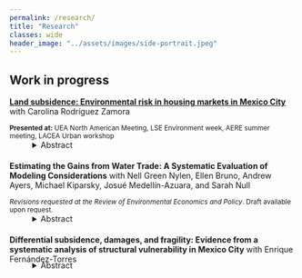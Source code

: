 ```yaml
---
permalink: /research/
title: "Research"
classes: wide
header_image: "../assets/images/side-portrait.jpeg"
---
```


## Work in progress

<par><a href="../assets/pdfs/subsidence.pdf"><strong>Land subsidence: Environmental risk in housing markets in Mexico City</strong></a> with Carolina Rodríguez Zamora </par>
<div><small><strong>Presented at:</strong> UEA North American Meeting, LSE Environment week, AERE summer meeting, LACEA Urban workshop</small></div>
<details style="margin-bottom:20px;padding-left: 40px;">
	<summary>Abstract</summary>
<div align="left" style="padding-left: 20px;line-height:15px"><p><small> We study the costs of and the housing market response to subsidence, the sinking of land areas due to groundwater over-extraction, in Mexico City. We propose an equilibrium model of the housing market that features housing re-development in the face of an evolving environmental hazard that has both realized and expected
future impacts to home quality. Guided by model-derived estimating equations for key parameters of the model, we exploit quasi-random variation in sinking intensity
to estimate the impact of both realized and future subsidence on home values and redevelopment. We find that realized subsidence imposes substantial costs, lowering prices by 1.5% on average. However, prices are unresponsive to measures of expected future sinking, and novel survey evidence on residents' beliefs and information about sinking suggest that information frictions affect the ability of homebuyers to capitalize
predictable future risk. Consistent with model predictions, units that have experienced more sinking are more likely to be redeveloped, as these have lower opportunity cost of being re-built. Evaluating welfare using our parameter estimates implies that
subsidence costs Mexico City a total of $33 billion USD, about $18 billion of which are due to information frictions that inefficiently increase the housing stock in risky areas. Our findings show that groundwater depletion imposes a costly externality on the built environment, and that information frictions affecting the capitalization of
environmental hazards in the housing market exacerbate these costs by putting more value in harm's way. 
</small> </p></div></details>

<par><strong>Estimating the Gains from Water Trade: A Systematic Evaluation of Modeling Considerations</strong> with Nell Green Nylen, Ellen Bruno, Andrew Ayers, Michael Kiparsky, Josué Medellín-Azuara, and Sarah Null</par>
<div><small><em>Revisions requested at the Review of Environmental Economics and Policy</em>. Draft available upon request.</small></div>
<details style="margin-bottom:20px;padding-left: 40px;">
	<summary>Abstract</summary>
<div align="left" style="padding-left: 20px;line-height:15px"><p><small> The gains from water trading can vary significantly depending on local conditions as well as the specifics of market design and implementation. However, models of water trading necessarily rely on assumptions that simplify the social, institutional, and environmental landscape within which a water market operates. We systematically evaluate peer-reviewed papers that estimate the gains from water trading to assess how models of water markets take this local context into account. Our results demonstrate that whether and how models incorporate key considerations varies widely, with implications for the accuracy of results. We find that estimates of the economic impacts of water trading in the published literature are more likely to consider distributional effects and incorporate features of the legal and regulatory environment than to account for third-party impacts, transaction costs, the consequences of trading for the economy at large, or the administrative costs associated with setting up and operating a market. Understanding what features a model takes into account is important for interpreting its policy implications. Researchers modeling the gains from trade could better support local decision makers by explicitly articulating their models’ capabilities and limitations.</small> </p>
</div></details>


<strong>Differential subsidence, damages, and fragility: Evidence from a systematic analysis of structural vulnerability in Mexico City</strong> with Enrique Fernández-Torres
<details style="margin-top:-20px;margin-bottom:20px;padding-left: 40px;">
	<summary>Abstract</summary>
<div align="left" style="padding-left: 20px;line-height:15px">
<p><small> Understanding the structural vulnerability of buildings and public infrastructure to differential subsidence is crucial for evaluating the risks and costs that subsidence poses in urban areas. We combine novel estimates of plot-specific differential subsidence in Mexico City with a representative survey of structural issues in both private residences and public infrastructure to estimate structural fragility curves and damage thresholds. We then extrapolate these findings from micro-data to a city-wide analysis, calculating damages and vulnerability at a city block level.</small></p></div></details>


